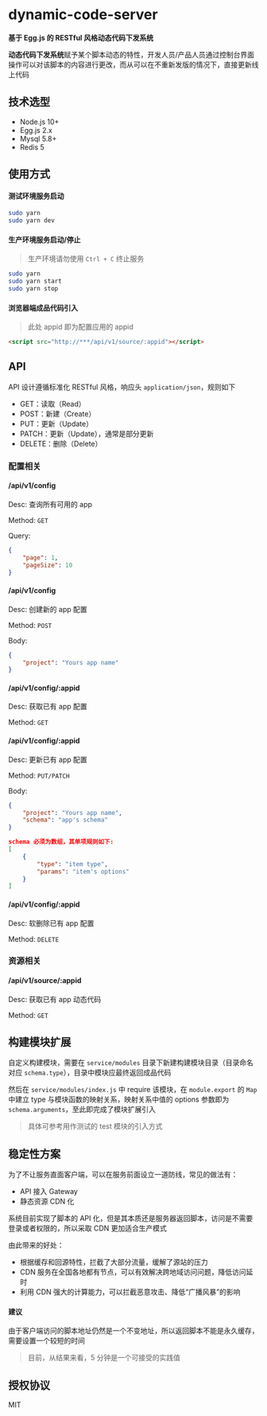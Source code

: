 # dynamic-code-server

**基于 Egg.js 的 RESTful 风格动态代码下发系统**

**动态代码下发系统**赋予某个脚本动态的特性，开发人员/产品人员通过控制台界面操作可以对该脚本的内容进行更改，而从可以在不重新发版的情况下，直接更新线上代码

## 技术选型

- Node.js 10+
- Egg.js 2.x
- Mysql 5.8+
- Redis 5

## 使用方式

#### 测试环境服务启动

```bash
sudo yarn
sudo yarn dev
```

#### 生产环境服务启动/停止

> 生产环境请勿使用 `Ctrl + C` 终止服务

```bash
sudo yarn
sudo yarn start
sudo yarn stop
```

#### 浏览器端成品代码引入

> 此处 appid 即为配置应用的 appid

```html
<script src="http://***/api/v1/source/:appid"></script>
```

## API

API 设计遵循标准化 RESTful 风格，响应头 `application/json`，规则如下

- GET：读取（Read）
- POST：新建（Create）
- PUT：更新（Update）
- PATCH：更新（Update），通常是部分更新
- DELETE：删除（Delete）

### 配置相关

#### /api/v1/config

Desc: 查询所有可用的 app

Method: `GET`

Query:

```json
{
    "page": 1,
    "pageSize": 10
}
```

#### /api/v1/config

Desc: 创建新的 app 配置

Method: `POST`

Body:

```json
{
    "project": "Yours app name"
}
```

#### /api/v1/config/:appid

Desc: 获取已有 app 配置

Method: `GET`

#### /api/v1/config/:appid

Desc: 更新已有 app 配置

Method: `PUT/PATCH`

Body:

```json
{
    "project": "Yours app name",
    "schema": "app's schema"
}
```

```json
schema 必须为数组，其单项规则如下:
[
    {
        "type": "item type",
        "params": "item's options"
    }
]
```

#### /api/v1/config/:appid

Desc: 软删除已有 app 配置

Method: `DELETE`

### 资源相关

#### /api/v1/source/:appid

Desc: 获取已有 app 动态代码

Method: `GET`

## 构建模块扩展

自定义构建模块，需要在 `service/modules` 目录下新建构建模块目录（目录命名对应 `schema.type`），目录中模块应最终返回成品代码

然后在 `service/modules/index.js` 中 require 该模块，在 `module.export` 的 `Map` 中建立 type 与模块函数的映射关系，映射关系中值的 options 参数即为 `schema.arguments`，至此即完成了模块扩展引入

> 具体可参考用作测试的 test 模块的引入方式

## 稳定性方案

为了不让服务直面客户端，可以在服务前面设立一道防线，常见的做法有：

- API 接入 Gateway
- 静态资源 CDN 化

系统目前实现了脚本的 API 化，但是其本质还是服务器返回脚本，访问是不需要登录或者权限的，所以采取 CDN 更加适合生产模式

由此带来的好处：

- 根据缓存和回源特性，拦截了大部分流量，缓解了源站的压力
- CDN 服务在全国各地都有节点，可以有效解决跨地域访问问题，降低访问延时
- 利用 CDN 强大的计算能力，可以拦截恶意攻击、降低“广播风暴”的影响

#### 建议

由于客户端访问的脚本地址仍然是一个不变地址，所以返回脚本不能是永久缓存，需要设置一个较短的时间

> 目前，从结果来看，5 分钟是一个可接受的实践值

## 授权协议

MIT
